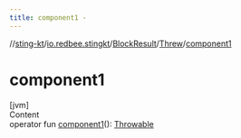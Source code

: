 ```yaml
---
title: component1 -
---
```

//[sting-kt](../../../index.md)/[io.redbee.stingkt](../../index.md)/[BlockResult](../index.md)/[Threw](index.md)/[component1](component1.md)



# component1  
[jvm]  
Content  
operator fun [component1](component1.md)(): [Throwable](https://kotlinlang.org/api/latest/jvm/stdlib/kotlin/-throwable/index.html)  



